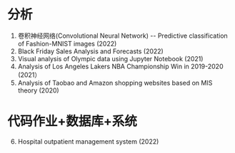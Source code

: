 # 分析
1. 卷积神经网络(Convolutional Neural Network) -- Predictive classification of Fashion-MNIST images (2022)
2. Black Friday Sales Analysis and Forecasts (2022)
3. Visual analysis of Olympic data using Jupyter Notebook (2021)
4. Analysis of Los Angeles Lakers NBA Championship Win in 2019-2020 (2021）
5. Analysis of Taobao and Amazon shopping websites based on MIS theory (2020)

# 代码作业+数据库+系统
6. Hospital outpatient management system (2022)

